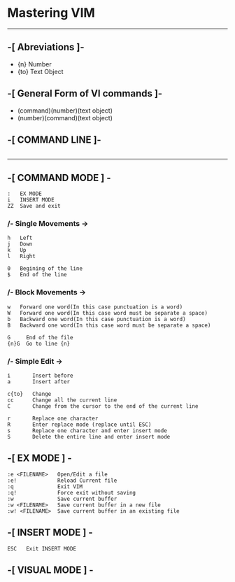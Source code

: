 # Mastering VIM

---

## -[ Abreviations ]-

- {n} Number
- {to} Text Object

## -[ General Form of VI commands ]-

- (command)(number)(text object)
- (number)(command)(text object)

## -[ COMMAND LINE ]-

```

```

---

## -[ COMMAND MODE ] -

```
:   EX MODE
i   INSERT MODE
ZZ  Save and exit
```

### /- Single Movements ->

```
h   Left
j   Down
k   Up
l   Right

0   Begining of the line
$   End of the line
```

### /- Block Movements ->

```
w   Forward one word(In this case punctuation is a word)
W   Forward one word(In this case word must be separate a space)
b   Backward one word(In this case punctuation is a word)
B   Backward one word(In this case word must be separate a space)

G     End of the file
{n}G  Go to line {n}
```

### /- Simple Edit ->

```
i       Insert before
a       Insert after

c{to}   Change
cc      Change all the current line
C       Change from the cursor to the end of the current line

r       Replace one character
R       Enter replace mode (replace until ESC)
s       Replace one character and enter insert mode
S       Delete the entire line and enter insert mode
```

## -[ EX MODE ] -

```
:e <FILENAME>   Open/Edit a file
:e!             Reload Current file
:q              Exit VIM
:q!             Force exit without saving
:w              Save current buffer
:w <FILENAME>   Save current buffer in a new file
:w! <FILENAME>  Save current buffer in an existing file
```

## -[ INSERT MODE ] -

```
ESC   Exit INSERT MODE
```

## -[ VISUAL MODE ] -
